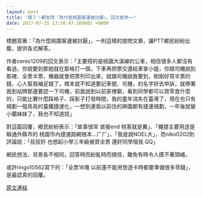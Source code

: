 ```yaml
---
layout: post
title: "瘋了！網友問「為什麼桃園客運被討厭」，回文居然⋯⋯"
date: 2017-07-25 13:58:47.269602 +0800
---
```


標題寫著：「為什麼桃園客運被討厭」，一則這樣的提問文章，讓PTT鄉民紛紛出籠，提供各式解答。

作者ceres1209的回文表示：「主要搭的是桃園大溪線的公車，相信很多人都沒有看過，你說要到那她就在那格打一個，下車再把票交還給車掌小姐，你跟司機說到那裡、全票半票，機器就會把票列印出來，就跟司機說我要到，剛剛好買半票的錢，心人幫我補足錢了，根本就不知道要記車號、司機，的名字好去申訴，就帶著我到站牌那邊要認一下司機，前面說到以前家裡窮，看到同學都可以買零食什麼的，只能比賽什麼踩格子、踩影子打發時間，我的童年消失在臺灣了，現在也只有規劃一個鳥鳥的臺鐵捷運化，一想到連我以前住的麻園都有捷運規劃，一年後就變小蘭妹妹了，我也不知道捏」

對這篇回覆，鄉民紛紛表示：「故事很常 直接end 桃客就是糞」、「機捷主要用途是聯通外縣市的 桃園市內捷運路網根本...ㄏㄏ」、「我是說NOEL大」，而niko0202則評論說：「叔叔好 也想起小學三年級被買全票 還好同學借我 QQ」

網民想法、背景各不相同，回答時而紛亂時而搞怪，難免有時令人摸不著頭緒。

或許ringo10562寫下的：「全票18塊 以前還不能用悠遊卡時都要準備很多零錢」，是最認真的回覆。

<a href = "https://www.ptt.cc/bbs/Gossiping/M.1500930104.A.93B.html">原文連結</a>

